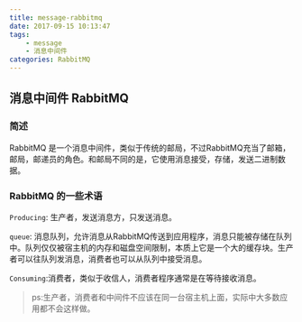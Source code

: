 ```yaml
---
title: message-rabbitmq
date: 2017-09-15 10:13:47
tags:
    - message
    - 消息中间件
categories: RabbitMQ
---
```


## 消息中间件 RabbitMQ

### 简述

RabbitMQ 是一个消息中间件，类似于传统的邮局，不过RabbitMQ充当了邮箱，邮局，邮递员的角色。和邮局不同的是，它使用消息接受，存储，发送二进制数据。

### RabbitMQ 的一些术语

`Producing`: 生产者，发送消息方，只发送消息。

`queue`: 消息队列，允许消息从RabbitMQ传送到应用程序，消息只能被存储在队列中。队列仅仅被宿主机的内存和磁盘空间限制，本质上它是一个大的缓存块。生产者可以往队列发消息，消费者也可以从队列中接受消息。

`Consuming`:消费者，类似于收信人，消费者程序通常是在等待接收消息。

> ps:生产者，消费者和中间件不应该在同一台宿主机上面，实际中大多数应用都不会这样做。












































































































